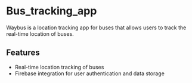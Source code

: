 # Bus_tracking_app
Waybus is a location tracking app for buses that allows users to track the real-time location of buses.

## Features

- Real-time location tracking of buses
- Firebase integration for user authentication and data storage

